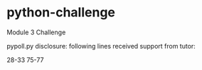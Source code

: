 # python-challenge
Module 3 Challenge

pypoll.py disclosure:  following lines received support from tutor:

28-33
75-77
